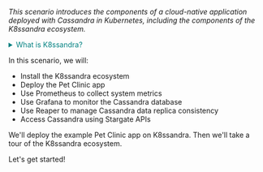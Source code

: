 *This scenario introduces the components of a cloud-native application deployed with Cassandra in Kubernetes, including the components of the K8ssandra ecosystem.*

<details>
  <summary style="color:teal">What is K8ssandra?</summary>
<hr>

According to the K8ssandra website, K8ssandra provides a production-ready platform for running Apache Cassandra on Kubernetes. This includes automation for operational tasks such as repairs, backups, and monitoring. Read more [here](https://k8ssandra.io/).
<hr>
</details>


In this scenario, we will:
- Install the K8ssandra ecosystem
- Deploy the Pet Clinic app
- Use Prometheus to collect system metrics
- Use Grafana to monitor the Cassandra database
- Use Reaper to manage Cassandra data replica consistency
- Access Cassandra using Stargate APIs

We'll deploy the example Pet Clinic app on K8ssandra.
Then we'll take a tour of the K8ssandra ecosystem.

Let's get started!
